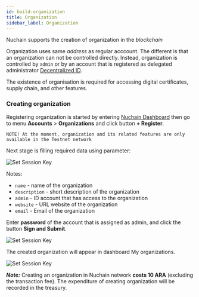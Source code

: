 ```yaml
---
id: build-organization
title: Organization
sidebar_label: Organization
---
```


Nuchain supports the creation of organization in the _blockchain_

Organization uses same _address_ as regular acccount. The different is that an organization can not
be controlled directly. Instead, organization is controlled by `admin` or by an account that is
registered as delegated administrator [Decentralized ID](build-did.md).

The existence of organisation is required for accessing digital certificates, supply chain, and
other features.

### Creating organization

Registering organization is started by entering [Nuchain Dashboard](https://nuchain.riset.tech) then
go to menu **Accounts** > **Organizations** and click button **+ Register**.

`NOTE! At the moment, organization and its related features are only available in the Testnet network`

Next stage is filling required data using parameter:

![Set Session Key](https://i.imgur.com/WmVC5CU.png)

Notes:

- `name` - name of the organization
- `description` - short description of the organization
- `admin` - ID account that has access to the organization
- `website` - URL website of the organization
- `email` - Email of the organization

Enter **password** of the account that is assigned as admin, and click the button **Sign and
Submit**.

![Set Session Key](https://i.imgur.com/ks7Hyjh.png)

The created organization will appear in dashboard My organizations.

![Set Session Key](https://i.imgur.com/PSbwVEP.png)

**_Note:_** Creating an organization in Nuchain network **costs 10 ARA** (excluding the transaction
fee). The expenditure of creating organization will be recorded in the treasury.

